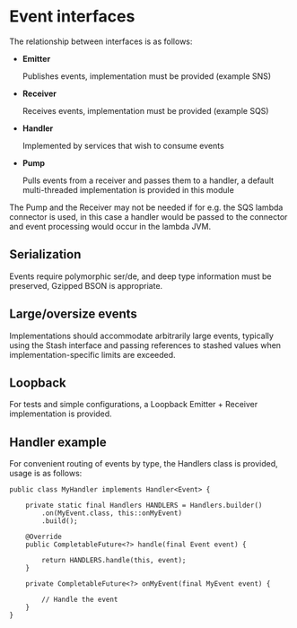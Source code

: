 # Event interfaces

The relationship between interfaces is as follows:

- **Emitter**

  Publishes events, implementation must be provided (example SNS)

- **Receiver**

  Receives events, implementation must be provided (example SQS)

- **Handler**

  Implemented by services that wish to consume events

- **Pump**

  Pulls events from a receiver and passes them to a handler, a default multi-threaded implementation
  is provided in this module


The Pump and the Receiver may not be needed if for e.g. the SQS lambda connector is used,
in this case a handler would be passed to the connector and event processing would occur in the
lambda JVM.

## Serialization

Events require polymorphic ser/de, and deep type information must be preserved, Gzipped BSON is appropriate.

## Large/oversize events

Implementations should accommodate arbitrarily large events, typically using the Stash interface and passing
references to stashed values when implementation-specific limits are exceeded.

## Loopback

For tests and simple configurations, a Loopback Emitter + Receiver implementation is provided.


## Handler example

For convenient routing of events by type, the Handlers class is provided, usage is as follows:

```
public class MyHandler implements Handler<Event> {

    private static final Handlers HANDLERS = Handlers.builder()
        .on(MyEvent.class, this::onMyEvent)
        .build();

    @Override
    public CompletableFuture<?> handle(final Event event) {

        return HANDLERS.handle(this, event);
    }

    private CompletableFuture<?> onMyEvent(final MyEvent event) {

        // Handle the event
    }
}
```



